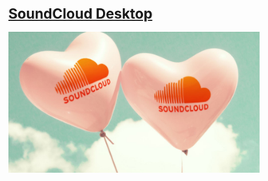 # [SoundCloud Desktop](https://soundcloud.com)

![SoundCloud Wallpaper](https://github.com/scdesktop/.github/blob/master/profile/assets/img/background.jpg)
